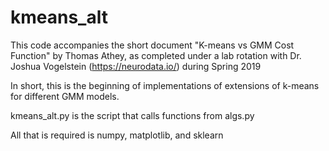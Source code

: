 # kmeans_alt

This code accompanies the short document "K-means vs GMM Cost Function" by Thomas Athey, as completed under a lab rotation with Dr. Joshua Vogelstein (https://neurodata.io/) during Spring 2019

In short, this is the beginning of implementations of extensions of k-means for different GMM models.

kmeans_alt.py is the script that calls functions from algs.py

All that is required is numpy, matplotlib, and sklearn